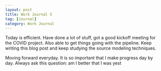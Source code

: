 ```yaml
---
layout: post
title: Work Journal 5
tag: [Journal]
category: Work Journal
---
```


Today is efficient. Have done a lot of stuff, got a good kickoff meeting for the COVID project. Also able to get things going with the pipeline. Keep writing this blog post and keep studying the source modeling techniques. 

Moving forward everyday. It is so important that I make progress day by day. Always ask this question: am I better that I was yest
<!--stackedit_data:
eyJoaXN0b3J5IjpbMjI0NzM2NjgzXX0=
-->